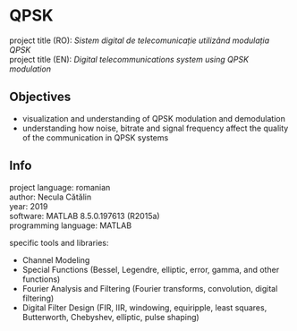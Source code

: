# QPSK
project title (RO): _Sistem digital de telecomunicație utilizând modulația QPSK_  
project title (EN): _Digital telecommunications system using QPSK modulation_  
## Objectives
- visualization and understanding of QPSK modulation and demodulation
- understanding how noise, bitrate and signal frequency affect the quality of the communication in QPSK systems


## Info

project language: romanian  
author: Necula Cătălin  
year: 2019  
software: MATLAB 8.5.0.197613 (R2015a)  
programming language: MATLAB  

specific tools and libraries:
- Channel Modeling
- Special Functions (Bessel, Legendre, elliptic, error, gamma, and other functions)
- Fourier Analysis and Filtering (Fourier transforms, convolution, digital filtering)
- Digital Filter Design (FIR, IIR, windowing, equiripple, least squares, Butterworth, Chebyshev, elliptic, pulse shaping)
